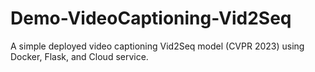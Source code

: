# Demo-VideoCaptioning-Vid2Seq
A simple deployed video captioning Vid2Seq model (CVPR 2023) using Docker, Flask, and Cloud service.
